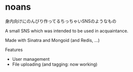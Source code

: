 noans
=====

身内向けにのんびり作ってるちっちゃいSNSのようなもの

A small SNS which was intended to be used in acquaintance.

Made with Sinatra and Mongoid (and Redis, ...)

Features
- User management
- File uploading (and tagging: now working)
